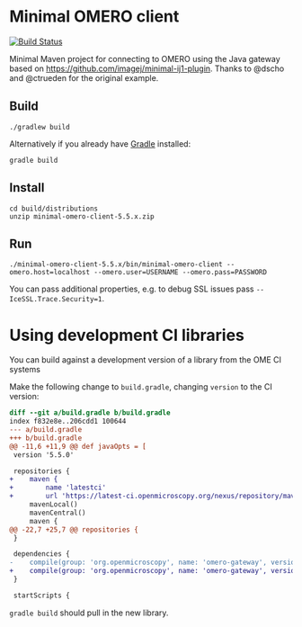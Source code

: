 # Minimal OMERO client

[![Build Status](https://travis-ci.org/ome/minimal-omero-client.svg)](https://travis-ci.org/ome/minimal-omero-client)

Minimal Maven project for connecting to OMERO using the Java gateway based on
https://github.com/imagej/minimal-ij1-plugin. Thanks to @dscho and @ctrueden for the original example.

## Build

    ./gradlew build

Alternatively if you already have [Gradle](https://gradle.org/) installed:

    gradle build

## Install

    cd build/distributions
    unzip minimal-omero-client-5.5.x.zip

## Run

    ./minimal-omero-client-5.5.x/bin/minimal-omero-client --omero.host=localhost --omero.user=USERNAME --omero.pass=PASSWORD

You can pass additional properties, e.g. to debug SSL issues pass `--IceSSL.Trace.Security=1`.

# Using development CI libraries

You can build against a development version of a library from the OME CI systems

Make the following change to `build.gradle`, changing `version` to the CI version:
```diff
diff --git a/build.gradle b/build.gradle
index f832e8e..206cdd1 100644
--- a/build.gradle
+++ b/build.gradle
@@ -11,6 +11,9 @@ def javaOpts = [
 version '5.5.0'

 repositories {
+    maven {
+        name 'latestci'
+        url 'https://latest-ci.openmicroscopy.org/nexus/repository/maven-internal/'}
     mavenLocal()
     mavenCentral()
     maven {
@@ -22,7 +25,7 @@ repositories {
 }

 dependencies {
-    compile(group: 'org.openmicroscopy', name: 'omero-gateway', version: '5.5.2')
+    compile(group: 'org.openmicroscopy', name: 'omero-gateway', version: '5.5.3-SNAPSHOT')
 }

 startScripts {
```

`gradle build` should pull in the new library.
